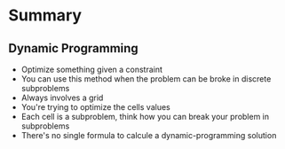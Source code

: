 # Summary

## Dynamic Programming

- Optimize something given a constraint
- You can use this method when the problem can be broke in discrete subproblems
- Always involves a grid
- You're trying to optimize the cells values
- Each cell is a subproblem, think how you can break your problem in subproblems
- There's no single formula to calcule a dynamic-programming solution